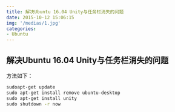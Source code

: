 ```yaml
---
title: 解决Ubuntu 16.04 Unity与任务栏消失的问题
date: 2015-10-12 15:06:15
img: '/medias/1.jpg'
categories:
- Ubuntu
---
```


## 解决Ubuntu 16.04 Unity与任务栏消失的问题

方法如下：
```bash
sudoapt-get update
​sudo apt-get install remove ubuntu-desktop
​sudo apt-get install unity
​sudo shutdown -r now
```